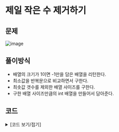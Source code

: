 # 제일 작은 수 제거하기

## 문제

![image](https://github.com/Employment-Study/Algorithm_Study/assets/44068819/618dbee3-7f5e-4ce3-93f9-ad40471dfecf)

## 풀이방식

- 배열의 크기가 1이면 -1만을 담은 배열을 리턴한다.
- 최소값을 반복문으로 비교하면서 구한다.
- 최솟값 갯수를 제외한 배열 사이즈를 구한다.
- 구한 배열 사이즈만큼의 int 배열을 만들어서 담아준다.

## 코드

<details>
<summary>
[코드 보기/접기]
</summary>

```java
// 제일 작은 수 제거하기
class Solution {
    public int[] solution(int[] arr) {
    	if(arr.length==1) {
    		int[] answer = {-1};
    		return answer;
    	}
        
        int min = Integer.MAX_VALUE;
        int index = 0;
        // 최솟값 구하기
        for(int i=0;i<arr.length;i++) {
        	if(arr[i] < min) {
        		min = arr[i];
        	}
        }
        // 최솟값 갯수 제외한 배열 사이즈 구하기
        for(int i=0;i<arr.length;i++) {
        	if(arr[i] != min) {
        		index++;
        	}
        }
        // 배열사이즈 만큼 배열만들어서
        int[] answer = new int[index];
        index = 0;
        for(int i=0;i<arr.length;i++) {
        	if(arr[i]!=min) {
        		answer[index] = arr[i];
        		index++;
        	}	
        }    
        
        return answer;
    }
}
```

</details>
